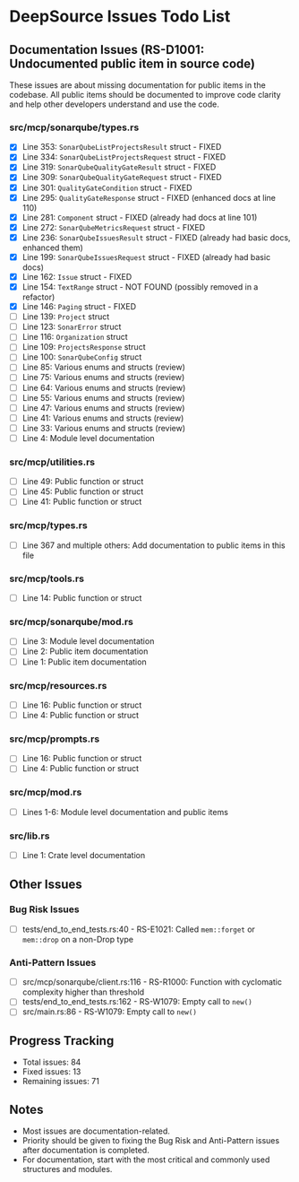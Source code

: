 # DeepSource Issues Todo List

## Documentation Issues (RS-D1001: Undocumented public item in source code)

These issues are about missing documentation for public items in the codebase. All public items should be documented to improve code clarity and help other developers understand and use the code.

### src/mcp/sonarqube/types.rs
- [x] Line 353: `SonarQubeListProjectsResult` struct - FIXED
- [x] Line 334: `SonarQubeListProjectsRequest` struct - FIXED
- [x] Line 319: `SonarQubeQualityGateResult` struct - FIXED
- [x] Line 309: `SonarQubeQualityGateRequest` struct - FIXED
- [x] Line 301: `QualityGateCondition` struct - FIXED
- [x] Line 295: `QualityGateResponse` struct - FIXED (enhanced docs at line 110)
- [x] Line 281: `Component` struct - FIXED (already had docs at line 101)
- [x] Line 272: `SonarQubeMetricsRequest` struct - FIXED
- [x] Line 236: `SonarQubeIssuesResult` struct - FIXED (already had basic docs, enhanced them)
- [x] Line 199: `SonarQubeIssuesRequest` struct - FIXED (already had basic docs)
- [x] Line 162: `Issue` struct - FIXED
- [x] Line 154: `TextRange` struct - NOT FOUND (possibly removed in a refactor)
- [x] Line 146: `Paging` struct - FIXED
- [ ] Line 139: `Project` struct
- [ ] Line 123: `SonarError` struct
- [ ] Line 116: `Organization` struct
- [ ] Line 109: `ProjectsResponse` struct
- [ ] Line 100: `SonarQubeConfig` struct
- [ ] Line 85: Various enums and structs (review)
- [ ] Line 75: Various enums and structs (review)
- [ ] Line 64: Various enums and structs (review)
- [ ] Line 55: Various enums and structs (review)
- [ ] Line 47: Various enums and structs (review)
- [ ] Line 41: Various enums and structs (review)
- [ ] Line 33: Various enums and structs (review)
- [ ] Line 4: Module level documentation

### src/mcp/utilities.rs
- [ ] Line 49: Public function or struct
- [ ] Line 45: Public function or struct
- [ ] Line 41: Public function or struct

### src/mcp/types.rs
- [ ] Line 367 and multiple others: Add documentation to public items in this file

### src/mcp/tools.rs
- [ ] Line 14: Public function or struct

### src/mcp/sonarqube/mod.rs
- [ ] Line 3: Module level documentation
- [ ] Line 2: Public item documentation
- [ ] Line 1: Public item documentation

### src/mcp/resources.rs
- [ ] Line 16: Public function or struct
- [ ] Line 4: Public function or struct

### src/mcp/prompts.rs
- [ ] Line 16: Public function or struct
- [ ] Line 4: Public function or struct

### src/mcp/mod.rs
- [ ] Lines 1-6: Module level documentation and public items

### src/lib.rs
- [ ] Line 1: Crate level documentation

## Other Issues

### Bug Risk Issues
- [ ] tests/end_to_end_tests.rs:40 - RS-E1021: Called `mem::forget` or `mem::drop` on a non-Drop type

### Anti-Pattern Issues
- [ ] src/mcp/sonarqube/client.rs:116 - RS-R1000: Function with cyclomatic complexity higher than threshold
- [ ] tests/end_to_end_tests.rs:162 - RS-W1079: Empty call to `new()`
- [ ] src/main.rs:86 - RS-W1079: Empty call to `new()`

## Progress Tracking
- Total issues: 84
- Fixed issues: 13
- Remaining issues: 71

## Notes
- Most issues are documentation-related.
- Priority should be given to fixing the Bug Risk and Anti-Pattern issues after documentation is completed.
- For documentation, start with the most critical and commonly used structures and modules. 